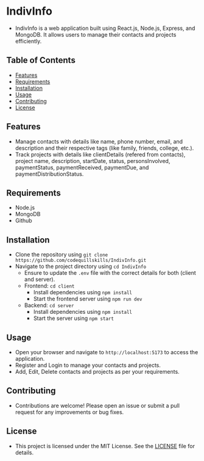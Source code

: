 # IndivInfo

- IndivInfo is a web application built using React.js, Node.js, Express, and MongoDB. It allows users to manage their contacts and projects efficiently.

## Table of Contents

- [Features](#features)
- [Requirements](#requirements)
- [Installation](#installation)
- [Usage](#usage)
- [Contributing](#contributing)
- [License](#license)

## Features

- Manage contacts with details like name, phone number, email, and description and their respective tags (like family, friends, college, etc.).
- Track projects with details like clientDetails (refered from contacts), project name, description, startDate, status, personsInvolved, paymentStatus, paymentReceived, paymentDue, and paymentDistributionStatus.

## Requirements

- Node.js
- MongoDB
- Github

## Installation

- Clone the repository using `git clone https://github.com/codequillskills/IndivInfo.git`
- Navigate to the project directory using `cd IndivInfo`
    - Ensure to update the `.env` file with the correct details for both (client and server).
    - Frontend: `cd client`
        - Install dependencies using `npm install`
        - Start the frontend server using `npm run dev`
    - Backend: `cd server`
        - Install dependencies using `npm install`
        - Start the server using `npm start`

## Usage

- Open your browser and navigate to `http://localhost:5173` to access the application.
- Register and Login to manage your contacts and projects.
- Add, Edit, Delete contacts and projects as per your requirements.

## Contributing

- Contributions are welcome! Please open an issue or submit a pull request for any improvements or bug fixes.

## License

- This project is licensed under the MIT License. See the [LICENSE](LICENSE) file for details.

